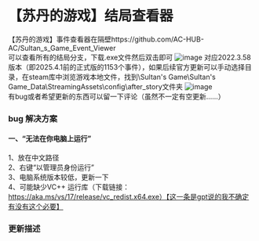 # 【苏丹的游戏】结局查看器
【苏丹的游戏】事件查看器在隔壁https://github.com/AC-HUB-AC/Sultan_s_Game_Event_Viewer  
可以查看所有的结局分支，下载.exe文件然后双击即可
![image](https://github.com/user-attachments/assets/527c05fa-c7df-43fd-b6bb-bdc2738823e6)
对应2022.3.58版本（即2025.4.1前的正式版的1153个事件），如果后续官方更新可以手动选择目录，在steam库中浏览游戏本地文件，找到\Sultan's Game\Sultan's Game_Data\StreamingAssets\config\after_story文件夹
![image](https://github.com/user-attachments/assets/7b26f948-3c1b-4ed3-af6d-42190ea7fe0c)  
有bug或者希望更新的东西可以留一下评论（虽然不一定有空更新......）

### bug 解决方案
#### 一、“无法在你电脑上运行”  
1、放在中文路径  
2、右键“以管理员身份运行”  
3、电脑系统版本较低，更新一下  
4、可能缺少VC++ 运行库（下载链接：https://aka.ms/vs/17/release/vc_redist.x64.exe）【这一条是gpt说的我不确定有没有这个必要】

### 更新描述
